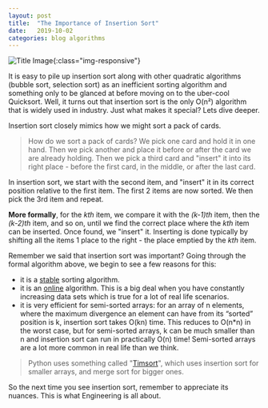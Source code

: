 ```yaml
---
layout: post
title:  "The Importance of Insertion Sort"
date:   2019-10-02
categories: blog algorithms
---
```


![Title Image](https://picsum.photos/id/0/800/500){:class="img-responsive"}



It is easy to pile up insertion sort along with other quadratic algorithms (bubble sort, selection sort) as an inefficient sorting algorithm and something only to be glanced at before moving on to the uber-cool Quicksort. Well, it turns out that insertion sort is the only O(n²) algorithm that is widely used in industry. Just what makes it  special? Lets dive deeper.

Insertion sort closely mimics how we might sort a pack of cards.

> How do we sort a pack of cards? We pick one card and hold it in one hand. Then we pick another and place it before or after the card we are already holding. Then we pick a third card and "insert" it into its right place - before the first card, in the middle, or after the last card.

In insertion sort, we start with the second item, and "insert" it in its correct position relative to the first item. The first 2 items are now sorted. We then pick the 3rd item and repeat.

**More formally**, for the *kth* item, we compare it with the *(k-1)th* item, then the *(k-2)th* item, and so on, until we find the correct place where the *kth* item can be inserted. Once found, we "insert" it. Inserting is done typically by shifting all the items 1 place to the right - the place emptied by the *kth* item.

<script src="https://gist.github.com/abhishekpathak/8dad9a55c6b000ee3368b37b03c92825.js"></script>
Remember we said that insertion sort was important? Going through the formal algorithm above, we begin to see a few reasons for this:
* it is a [stable](https://en.wikipedia.org/wiki/Category:Stable_sorts) sorting algorithm.
* it is an [online](https://en.wikipedia.org/wiki/Online_algorithm) algorithm. This is a big deal when you have constantly increasing data sets which is true for a lot of real life scenarios.
* it is very efficient for semi-sorted arrays: for an array of n elements, where the maximum divergence an element can have from its “sorted” position is k, insertion sort takes O(kn) time. This reduces to O(n*n) in the worst case, but for semi-sorted arrays, k can be much smaller than n and insertion sort can run in practically O(n) time! Semi-sorted arrays are a lot more common in real life than we think.

> Python uses something called "[Timsort](https://en.wikipedia.org/wiki/Timsort)", which uses insertion sort for smaller arrays, and merge sort for bigger ones.

So the next time you see insertion sort, remember to appreciate its nuances. This is what Engineering is all about.